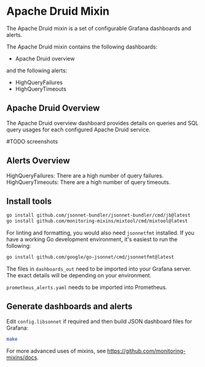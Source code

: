 # Apache Druid Mixin

The Apache Druid mixin is a set of configurable Grafana dashboards and alerts.

The Apache Druid mixin contains the following dashboards:

- Apache Druid overview

and the following alerts:

- HighQueryFailures
- HighQueryTimeouts

## Apache Druid Overview

The Apache Druid overview dashboard provides details on queries and SQL query usages for each configured Apache Druid service.

#TODO screenshots

## Alerts Overview

HighQueryFailures: There are a high number of query failures.
HighQueryTimeouts: There are a high number of query timeouts.

## Install tools

```bash
go install github.com/jsonnet-bundler/jsonnet-bundler/cmd/jb@latest
go install github.com/monitoring-mixins/mixtool/cmd/mixtool@latest
```

For linting and formatting, you would also need `jsonnetfmt` installed. If you
have a working Go development environment, it's easiest to run the following:

```bash
go install github.com/google/go-jsonnet/cmd/jsonnetfmt@latest
```

The files in `dashboards_out` need to be imported
into your Grafana server. The exact details will be depending on your environment.

`prometheus_alerts.yaml` needs to be imported into Prometheus.

## Generate dashboards and alerts

Edit `config.libsonnet` if required and then build JSON dashboard files for Grafana:

```bash
make
```

For more advanced uses of mixins, see
https://github.com/monitoring-mixins/docs.